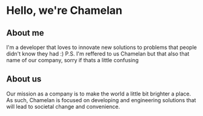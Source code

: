 # Hello, we're Chamelan
## About me
I'm a developer that loves to innovate new solutions to problems that people didn't know they had :)
P.S. I'm reffered to us Chamelan but that also that name of our company, sorry if thats a little confusing
## About us
Our mission as a company is to make the world a little bit brighter a place. As such, Chamelan is focused on developing and engineering solutions that will lead to societal change and convenience. 
